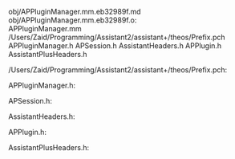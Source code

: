 obj/APPluginManager.mm.eb32989f.md obj/APPluginManager.mm.eb32989f.o: \
  APPluginManager.mm \
  /Users/Zaid/Programming/Assistant2/assistant+/theos/Prefix.pch \
  APPluginManager.h APSession.h AssistantHeaders.h APPlugin.h \
  AssistantPlusHeaders.h

/Users/Zaid/Programming/Assistant2/assistant+/theos/Prefix.pch:

APPluginManager.h:

APSession.h:

AssistantHeaders.h:

APPlugin.h:

AssistantPlusHeaders.h:
